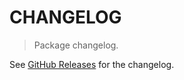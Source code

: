 # CHANGELOG

> Package changelog.

See [GitHub Releases](https://github.com/stdlib-js/stats-base-dists-degenerate-cdf/releases) for the changelog.